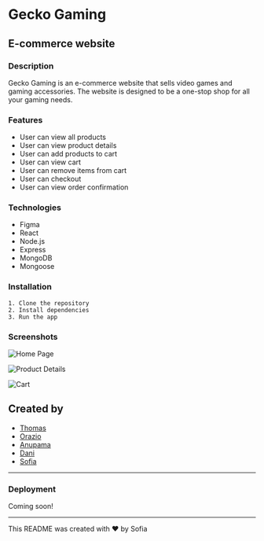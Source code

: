 # Gecko Gaming
## E-commerce website

### Description

Gecko Gaming is an e-commerce website that sells video games and gaming accessories. The website is designed to be a one-stop shop for all your gaming needs. 

### Features

* User can view all products
* User can view product details
* User can add products to cart
* User can view cart
* User can remove items from cart
* User can checkout
* User can view order confirmation


### Technologies

* Figma
* React
* Node.js
* Express
* MongoDB
* Mongoose

### Installation

````
1. Clone the repository
2. Install dependencies
3. Run the app
````

### Screenshots

![Home Page](https://freeimage.host/i/Hu6Lllj)

![Product Details](https://freeimage.host/i/Hu6L7Ve)

![Cart](https://freeimage.host/i/Hu6LYiu)


## Created by

* [Thomas](https://github.com/ThomasBaeskow)
* [Orazio](https://github.com/OVDCI)
* [Anupama](https://github.com/anudesi)
* [Dani](https://github.com/chaosnoneko)
* [Sofia](https://github.com/cockatiella)


---

### Deployment

Coming soon!

---

This README was created with ❤️ by Sofia
